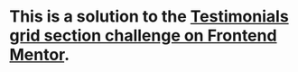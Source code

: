 # This is a solution to the [Testimonials grid section challenge on Frontend Mentor](https://www.frontendmentor.io/challenges/testimonials-grid-section-Nnw6J7Un7).
